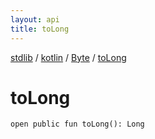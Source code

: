 ```yaml
---
layout: api
title: toLong
---
```

[stdlib](../../index.html) / [kotlin](../index.html) / [Byte](index.html) / [toLong](toLong.html)

# toLong

```
open public fun toLong(): Long
```

